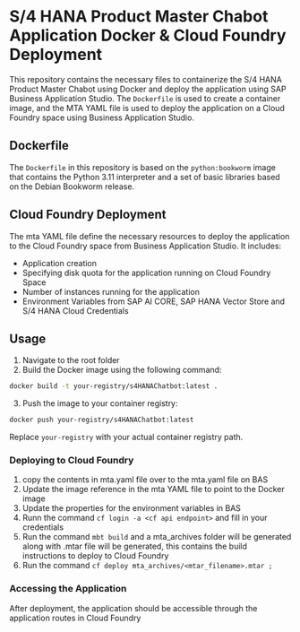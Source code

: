 # S/4 HANA Product Master Chabot Application Docker & Cloud Foundry Deployment

This repository contains the necessary files to containerize the S/4 HANA Product Master Chabot using Docker and deploy the application using SAP Business Application Studio. The `Dockerfile` is used to create a  container image, and the MTA YAML file is used to deploy the application on a Cloud Foundry space using Business Application Studio.


## Dockerfile

The `Dockerfile` in this repository is based on the `python:bookworm` image  that contains the Python 3.11 interpreter and a set of basic libraries based on the Debian Bookworm release.

## Cloud Foundry Deployment

The mta YAML file define the necessary resources to deploy the application to the Cloud Foundry space from Business Application Studio. It includes:

- Application creation
- Specifying disk quota for the application running on Cloud Foundry Space
- Number of instances running for the application
- Environment Variables from SAP AI CORE, SAP HANA Vector Store and S/4 HANA Cloud Credentials

## Usage

1. Navigate to the root folder
2. Build the Docker image using the following command:

```bash
docker build -t your-registry/s4HANAChatbot:latest .
```

3. Push the image to your container registry:

```bash
docker push your-registry/s4HANAChatbot:latest
```

Replace `your-registry` with your actual container registry path.

### Deploying to Cloud Foundry

1. copy the contents in mta.yaml file over to the mta.yaml file on BAS
2. Update the image reference in the mta YAML file to point to the Docker image
3. Update the properties for the environment variables in BAS
4. Runn the command `cf login -a <cf api endpoint>` and fill in your credentials
4. Run the command `mbt build` and a mta_archives folder will be generated along with .mtar file will be generated, this contains the build instructions to deploy to Cloud Foundry
5. Run the command `cf deploy mta_archives/<mtar_filename>.mtar ;`

### Accessing the Application

After deployment, the application should be accessible through the application routes in Cloud Foundry 